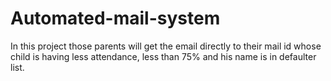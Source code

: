 # Automated-mail-system
In this project those parents will get the email directly to their mail id whose child is having less attendance, less than 75% and his name is in defaulter list.
